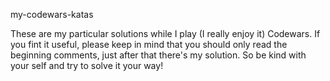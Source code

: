 my-codewars-katas

These are my particular solutions while I play (I really enjoy it) Codewars.
If you fint it useful, please keep in mind that you should only read the beginning comments, just after that there's my solution. So be kind with your self and try to solve it your way!
